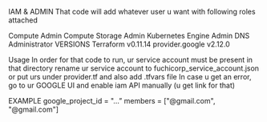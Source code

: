 IAM & ADMIN
That code will add whatever user u want with following roles attached

Compute Admin
Compute Storage Admin
Kubernetes Engine Admin
DNS Administrator
VERSIONS
Terraform v0.11.14 provider.google v2.12.0

Usage
In order for that code to run, ur service account must be present in that directory rename ur service account to fuchicorp_service_account.json or put urs under provider.tf and also add .tfvars file In case u get an error, go to ur GOOGLE UI and enable iam API manually (u get link for that)

EXAMPLE
google_project_id = "…” members = ["@gmail.com", "@gmail.com"]

